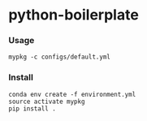# python-boilerplate

### Usage

```
mypkg -c configs/default.yml
```

### Install

```
conda env create -f environment.yml
source activate mypkg
pip install .
```

